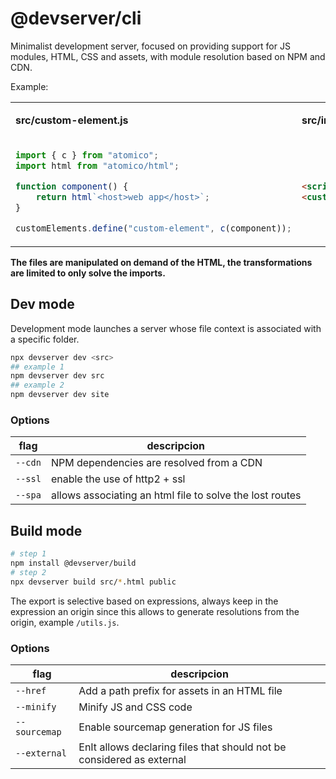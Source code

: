 # @devserver/cli

Minimalist development server, focused on providing support for JS modules, HTML, CSS and assets, with module resolution based on NPM and CDN.

Example:

<table width="100%">
<tr>
<td>

**src/custom-element.js**

</td>

<td>

**src/index.html**

</td>

</tr>
<tr>
<td>

```js
import { c } from "atomico";
import html from "atomico/html";

function component() {
    return html`<host>web app</host>`;
}

customElements.define("custom-element", c(component));
```

</td>
<td>

```html
<script src="./custom-element.js" type="module"></script>
<custom-element></custom-element>
```

</td>

</tr>
</table>

**The files are manipulated on demand of the HTML, the transformations are limited to only solve the imports.**

## Dev mode

Development mode launches a server whose file context is associated with a specific folder.

```bash
npx devserver dev <src>
## example 1
npm devserver dev src
## example 2
npm devserver dev site
```

### Options

| flag    | descripcion                                              |
| ------- | -------------------------------------------------------- |
| `--cdn` | NPM dependencies are resolved from a CDN                 |
| `--ssl` | enable the use of http2 + ssl                            |
| `--spa` | allows associating an html file to solve the lost routes |

## Build mode

```bash
# step 1
npm install @devserver/build
# step 2
npx devserver build src/*.html public
```

The export is selective based on expressions, always keep in the expression an origin since this allows to generate resolutions from the origin, example `/utils.js`.

### Options

| flag          | descripcion                                                           |
| ------------- | --------------------------------------------------------------------- |
| `--href`      | Add a path prefix for assets in an HTML file                          |
| `--minify`    | Minify JS and CSS code                                                |
| `--sourcemap` | Enable sourcemap generation for JS files                              |
| `--external`  | EnIt allows declaring files that should not be considered as external |
